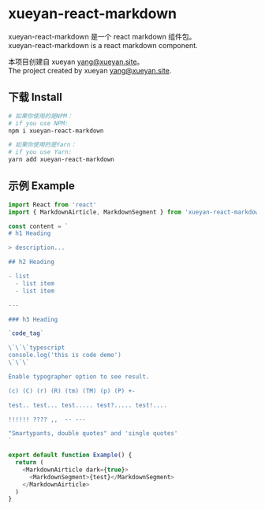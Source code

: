 # xueyan-react-markdown

xueyan-react-markdown 是一个 react markdown 组件包。  
xueyan-react-markdown is a react markdown component.  

本项目创建自 xueyan <yang@xueyan.site>。  
The project created by xueyan <yang@xueyan.site>.  

## 下载 Install

```bash
# 如果你使用的是NPM：
# if you use NPM: 
npm i xueyan-react-markdown

# 如果你使用的是Yarn：
# if you use Yarn: 
yarn add xueyan-react-markdown
```

## 示例 Example

```ts
import React from 'react'
import { MarkdownAirticle, MarkdownSegment } from 'xueyan-react-markdown'

const content = `
# h1 Heading

> description...  

## h2 Heading

- list
  - list item
  - list item

---

### h3 Heading

`code_tag`  

\`\`\`typescript
console.log('this is code demo')
\`\`\`

Enable typographer option to see result.

(c) (C) (r) (R) (tm) (TM) (p) (P) +-

test.. test... test..... test?..... test!....

!!!!!! ???? ,,  -- ---

"Smartypants, double quotes" and 'single quotes'
`

export default function Example() {
  return (
    <MarkdownAirticle dark={true}>
      <MarkdownSegment>{test}</MarkdownSegment>
    </MarkdownAirticle>
  )
}
```
